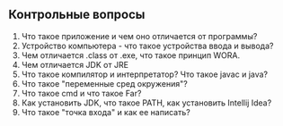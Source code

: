 ## Контрольные вопросы

1. Что такое приложение и чем оно отличается от программы?
1. Устройство компьютера - что такое устройства ввода и вывода?
1. Чем отличается .class от .exe, что такое принцип WORA.
1. Чем отличается JDK от JRE
1. Что такое компилятор и интерпретатор? Что такое javac и java?
1. Что такое "переменные сред окружения"?
1. Что такое cmd и что такое Far?
1. Как установить JDK, что такое PATH, как установить Intellij Idea?
1. Что такое "точка входа" и как ее написать?

